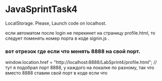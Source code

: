 # JavaSprintTask4
LocalStorage. Please, Launch code on localhost. 

если автоматом после login не перекинет на страницу profile.html, то следует поменять номер порта в коде signin.js .



### вот отрезок где если что менять 8888 на свой порт.
 window.location.href = "http://localhost:8888/LabSprint4/profile.html"; // тут я подобрал порт 8888, у каждого на локалке по разному, так что вместо 8888 ставим свой порт в коде если что

###
